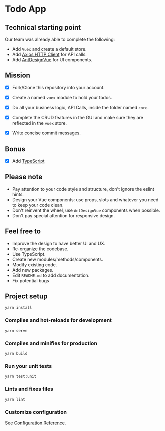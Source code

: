 # Todo App


## Technical starting point

Our team was already able to complete the following:

- Add `Vuex` and create a default store.
- Add [Axios HTTP Client](https://2x.antdv.com/docs/vue/introduce/) for API calls.
- Add [AntDesignVue](https://2x.antdv.com/docs/vue/introduce/) for UI components.

## Mission

- [x] Fork/Clone this repository into your account.
- [x] Create a named `vuex` module to hold your todos.
- [x] Do all your business logic, API Calls, inside the folder named `core`.
- [x] Complete the CRUD features in the GUI and make sure they are reflected in the `vuex` store.
- [x] Write concise commit messages.


## Bonus
- [x] Add [TypeScript](https://typescriptlang.org)


## Please note

- Pay attention to your code style and structure, don't ignore the eslint hints.
- Design your Vue components: use props, slots and whatever you need to keep your code clean.
- Don't reinvent the wheel, use `AntDesignVue` components when possible.
- Don't pay special attention for responsive design.

## Feel free to

- Improve the design to have better UI and UX.
- Re-organize the codebase.
- Use TypeScript.
- Create new modules/methods/components.
- Modify existing code.
- Add new packages.
- Edit `README.md` to add documentation.
- Fix potential bugs

## Project setup

```
yarn install
```

### Compiles and hot-reloads for development

```
yarn serve
```

### Compiles and minifies for production

```
yarn build
```

### Run your unit tests

```
yarn test:unit
```

### Lints and fixes files

```
yarn lint
```

### Customize configuration

See [Configuration Reference](https://cli.vuejs.org/config/).
